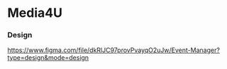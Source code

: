 # Media4U

### Design
https://www.figma.com/file/dkRlJC97provPvayqO2uJw/Event-Manager?type=design&mode=design